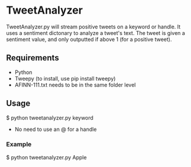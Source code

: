 # TweetAnalyzer

TweetAnalyzer.py will stream positive tweets on a keyword or handle. It uses a sentiment dictonary to analyze a tweet's text. The tweet is given a sentiment value, and only outputted if above 1 (for a positive tweet).

## Requirements
* Python
* Tweepy (to install, use pip install tweepy)
* AFINN-111.txt needs to be in the same folder level

## Usage
$ python tweetanalyzer.py keyword
* No need to use an @ for a handle

### Example
$ python tweetanalyzer.py Apple